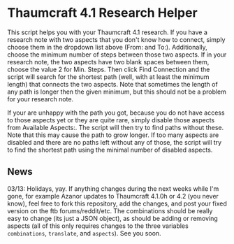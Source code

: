 Thaumcraft 4.1 Research Helper
==========

This script helps you with your Thaumcraft 4.1 research. If you have a research note with two aspects that you don't 
know how to connect, simply choose them in the dropdown list above (From: and To:). Additionally, choose the minimum 
number of steps between those two aspects. If in your research note, the two aspects have two blank spaces between 
them, choose the value 2 for Min. Steps. Then click Find Connection and the script will search for the shortest path 
(well, with at least the minimum length) that connects the two aspects. Note that sometimes the length of any path is 
longer then the given minimum, but this should not be a problem for your research note.

If your are unhappy with the path you got, because you do not have access to those aspects yet or they are quite rare, 
simply disable those aspects from Available Aspects:. The script will then try to find paths without these. Note that 
this may cause the path to grow longer. If too many aspects are disabled and there are no paths left without any of 
those, the script will try to find the shortest path using the minimal number of disabled aspects.

News
----

03/13: Holidays, yay. If anything changes during the next weeks while I'm gone, for example Azanor updates to 
Thaumcraft 4.1.0h or 4.2 (you never know), feel free to fork this repository, add the changes, and post your fixed 
version on the ftb forums/reddit/etc. The combinations should be really easy to change (its just a JSON object), 
as should be adding or removing aspects (all of this only requires changes to the three variables `combinations`, 
`translate`, and `aspects`). See you soon.
